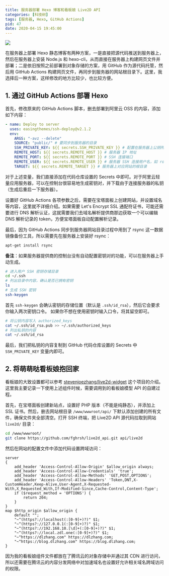 ```yaml
---
title: 服务器部署 Hexo 博客和看板娘 Live2D API
categories: [科技树]
tags: [服务器, Hexo, GitHub Actions]
pid: 47
date: 2020-04-15 19:45:00
---
```


![](https://cos.dlzhang.com/posts/47/live2d.jpg!550x)

在服务器上部署 Hexo 静态博客有两种方案，一是直接把源代码推送到服务器上，然后在服务器上安装 Node.js 和 hexo-cli，从而直接在服务器上构建网页文件并部署；二是依旧按照之前部署到对象存储的方案，用 GitHub 作为源代码托管，然后用 GitHub Actions 构建网页文件，再同步到服务器的网站根目录下。<!--more-->这里，我选择后一种方案，这样修改的地方比较少，也比较方便。

## 1. 通过 GitHub Actions 部署 Hexo

首先，修改原来的 GitHub Actions 脚本，删去部署到阿里云 OSS 的内容，添加如下内容：

```yaml
- name: Deploy to server
  uses: easingthemes/ssh-deploy@v2.1.2
  env:
    ARGS: "-avz --delete"
    SOURCE: "public/" # 要同步到服务器的目录
    SSH_PRIVATE_KEY: ${{ secrets.SSH_PRIVATE_KEY }} # 配置在服务器上公钥所对应的私钥
    REMOTE_HOST: ${{ secrets.REMOTE_HOST }} # 服务器 IP 地址
    REMOTE_PORT: ${{ secrets.REMOTE_PORT }} # SSH 连接端口
    REMOTE_USER: ${{ secrets.REMOTE_USER }} # 服务器 SSH 连接用户名，如 root
    TARGET: ${{ secrets.REMOTE_TARGET }} # 服务器上对应网站的根目录
```

对于上述变量，我们直接添加在代码仓库设置的 Secrets 中即可。对于阿里云轻量应用服务器，可以在控制台很容易地生成密钥对，并下载由于连接服务器的私钥（生成后重启一下服务器）。

设置好 GitHub Actions 各项参数之后，需要在宝塔面板上创建网站，并设置域名等内容，这里就不详细介绍。如果需要 Let's Encrypt SSL 通配符证书，可能还需要进行 DNS 解析认证，这就需要我们去域名解析提供商那边获取一个可以编辑 DNS 解析记录的 token，方便宝塔面板自动配置解析记录。

最后，因为 GitHub Actions 同步到服务器网站目录过程中用到了 rsync 这一数据镜像备份工具，所以需要先在服务器上安装好 rsync：

```sh
apt-get install rsync
```

**备注**：如果服务器提供商的控制台没有自动配置密钥对的功能，可以在服务器上手动生成。

```sh
# 进入用户 SSH 密钥存储目录
cd ~/.ssh
# 列出目录中内容，确认是否已拥有密钥
ls
# 生成 SSH 密钥
ssh-keygen
```

首先 `ssh-keygen` 会确认密钥的存储位置（默认是 `.ssh/id_rsa`），然后它会要求你输入两次密钥口令。 如果你不想在使用密钥时输入口令，将其留空即可。

```sh
# 将公钥内容写入 authorized_keys
cat ~/.ssh/id_rsa.pub >> ~/.ssh/authorized_keys
# 列出私钥的内容
cat ~/.ssh/id_rsa
```

最后，我们把私钥的内容复制到 GitHub 代码仓库设置的 Secrets 中 `SSH_PRIVATE_KEY` 变量内即可。

## 2. 将萌萌哒看板娘抱回家

看板娘的大致设置都可以参考 [stevenjoezhang/live2d-widget](https://github.com/stevenjoezhang/live2d-widget) 这个项目的介绍。这里我主要记录一下使用上述组件时候，需要调用到的看板娘模型 API 的自建过程。

首先，在宝塔面板创建新站点，设置好 PHP 版本（不能是纯静态），并添加上 SSL 证书。然后，删去网站根目录 `/www/wwwroot/api/` 下默认添加创建的所有文件，确保文件夹全部清空。打开 SSH 终端，把 Live2D API 源代码拉取到网站 `live2d/` 目录：

```sh
cd /www/wwwroot/
git clone https://github.com/fghrsh/live2d_api.git api/live2d
```

然后在网站的配置文件中添加代码设置跨域访问：

```nginx
server
{
    add_header 'Access-Control-Allow-Origin' $allow_origin always;
    add_header 'Access-Control-Allow-Credentials' 'true';
    add_header 'Access-Control-Allow-Methods' 'GET,POST,OPTIONS';
    add_header 'Access-Control-Allow-Headers' 'Token,DNT,X-CustomHeader,Keep-Alive,User-Agent,X-Requested-With,X_Requested_With,If-Modified-Since,Cache-Control,Content-Type';
    if ($request_method = 'OPTIONS') {
        return 204;
    }
}
map $http_origin $allow_origin {
    default "";
    "~^(https?://localhost(:[0-9]+)?)" $1;
    "~^(https?://127.0.0.1(:[0-9]+)?)" $1; 
    "~^(https?://192.168.10.[\d]+(:[0-9]+)?)" $1;
    "~^(https?://local.zdl.one(:[0-9]+)?)" $1;
    "~^https://dlzhang.com" https://dlzhang.com;
    "~^https://blog.dlzhang.com" https://blog.dlzhang.com;
}
```
因为我的看板娘组件文件都放在了腾讯云的对象存储中并通过其 CDN 进行访问，所以还需要在腾讯云的内容分发网络中对加速域名也设置好允许相关域名跨域访问的权限。